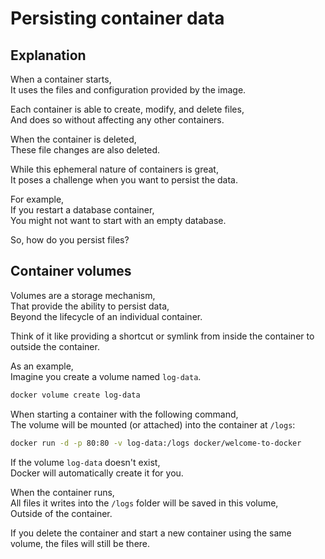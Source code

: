 # Persisting container data

## Explanation

When a container starts,  
It uses the files and configuration provided by the image.

Each container is able to create, modify, and delete files,  
And does so without affecting any other containers.

When the container is deleted,  
These file changes are also deleted.

While this ephemeral nature of containers is great,  
It poses a challenge when you want to persist the data.

For example,  
If you restart a database container,  
You might not want to start with an empty database.

So, how do you persist files?

## Container volumes

Volumes are a storage mechanism,  
That provide the ability to persist data,  
Beyond the lifecycle of an individual container.

Think of it like providing a shortcut or symlink from inside the container to outside the container.

As an example,  
Imagine you create a volume named `log-data`.

```bash
docker volume create log-data
```

When starting a container with the following command,  
The volume will be mounted (or attached) into the container at `/logs`:

```bash
docker run -d -p 80:80 -v log-data:/logs docker/welcome-to-docker
```

If the volume `log-data` doesn't exist,  
Docker will automatically create it for you.

When the container runs,  
All files it writes into the `/logs` folder will be saved in this volume,  
Outside of the container.

If you delete the container and start a new container using the same volume, the files will still be there.
